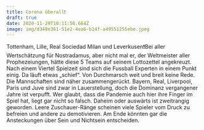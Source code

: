 ```yaml
---
title: Corona überall❗️
draft: true
date: 2020-11-29T10:11:56.664Z
image: img/d348e361-51e2-4ea6-b14f-a49551255ebe.jpeg
---
```

Tottenham, Lille, Real Sociedad Milan und Leverkusen❗️Bei aller Wertschätzung für Nostradamus, aber nicht mal er, der Weltmeister aller Prophezeiungen, hätte diese 5 Teams auf seinem Lottozettel angekreuzt. Nach einem Viertel Spielzeit sind sich die Fussball Experten in einem Punkt einig. Da läuft etwas „schief“. Von Durchmarsch weit und breit keine Rede. Die Mannschaften sind näher zusammengerückt. Bayern, Real, Liverpool, Paris und Juve  sind zwar in Lauerstellung, doch die Dominanz vergangener Jahre ist verpufft. Wer glaubt, dass die Pandemie auch hier ihre Finger im Spiel hat, liegt gar nicht so falsch. Daheim oder auswärts ist zweitrangig geworden. Leere Zuschauer-Ränge scheinen viele Spieler vom Druck zu befreien und andere zu demotivieren. Am Ende könnten gar die Ansteckungen über Sein und Nichtsein entscheiden.